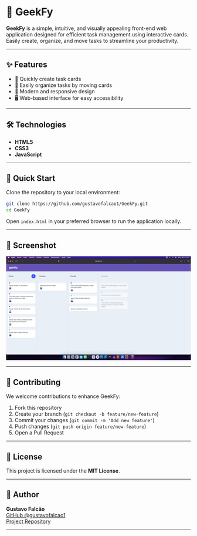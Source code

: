 # 📌 GeekFy

**GeekFy** is a simple, intuitive, and visually appealing front-end web application designed for efficient task management using interactive cards. Easily create, organize, and move tasks to streamline your productivity.

---

## ✨ Features

- 📝 Quickly create task cards
- 📂 Easily organize tasks by moving cards
- 🎨 Modern and responsive design
- 🖥️ Web-based interface for easy accessibility

---

## 🛠️ Technologies

- **HTML5**
- **CSS3**
- **JavaScript**

---

## 🚀 Quick Start

Clone the repository to your local environment:

```bash
git clone https://github.com/gustavofalcao1/GeekFy.git
cd GeekFy
```

Open `index.html` in your preferred browser to run the application locally.

---

## 📸 Screenshot

![GeekFy Screenshot](screenshot/1.png)

---

## 🤝 Contributing

We welcome contributions to enhance GeekFy:

1. Fork this repository
2. Create your branch (`git checkout -b feature/new-feature`)
3. Commit your changes (`git commit -m 'Add new feature'`)
4. Push changes (`git push origin feature/new-feature`)
5. Open a Pull Request

---

## 📄 License

This project is licensed under the **MIT License**.

---

## 👤 Author

**Gustavo Falcão**  
[GitHub @gustavofalcao1](https://github.com/gustavofalcao1)  
[Project Repository](https://github.com/gustavofalcao1/GeekFy)

---


